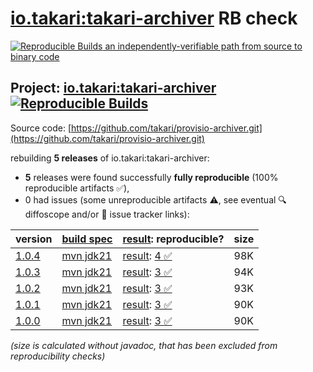 [io.takari:takari-archiver](https://central.sonatype.com/artifact/io.takari/takari-archiver/versions) RB check
=======

[![Reproducible Builds](https://reproducible-builds.org/images/logos/rb.svg) an independently-verifiable path from source to binary code](https://reproducible-builds.org/)

## Project: [io.takari:takari-archiver](https://central.sonatype.com/artifact/io.takari/takari-archiver/versions) [![Reproducible Builds](https://img.shields.io/endpoint?url=https://raw.githubusercontent.com/jvm-repo-rebuild/reproducible-central/master/content/io/takari/takari-archiver/badge.json)](https://github.com/jvm-repo-rebuild/reproducible-central/blob/master/content/io/takari/takari-archiver/README.md)

Source code: [https://github.com/takari/provisio-archiver.git](https://github.com/takari/provisio-archiver.git)

rebuilding **5 releases** of io.takari:takari-archiver:
- **5** releases were found successfully **fully reproducible** (100% reproducible artifacts :white_check_mark:),
- 0 had issues (some unreproducible artifacts :warning:, see eventual :mag: diffoscope and/or :memo: issue tracker links):

| version | [build spec](/BUILDSPEC.md) | [result](https://reproducible-builds.org/docs/jvm/): reproducible? | size |
| -- | --------- | ------ | -- |
| [1.0.4](https://central.sonatype.com/artifact/io.takari/takari-archiver/1.0.4/pom) | [mvn jdk21](takari-archiver-1.0.4.buildspec) | [result](takari-archiver-1.0.4.buildinfo): [4 :white_check_mark: ](takari-archiver-1.0.4.buildcompare) | 98K |
| [1.0.3](https://central.sonatype.com/artifact/io.takari/takari-archiver/1.0.3/pom) | [mvn jdk21](takari-archiver-1.0.3.buildspec) | [result](takari-archiver-1.0.3.buildinfo): [3 :white_check_mark: ](takari-archiver-1.0.3.buildcompare) | 94K |
| [1.0.2](https://central.sonatype.com/artifact/io.takari/takari-archiver/1.0.2/pom) | [mvn jdk21](takari-archiver-1.0.2.buildspec) | [result](takari-archiver-1.0.2.buildinfo): [3 :white_check_mark: ](takari-archiver-1.0.2.buildcompare) | 93K |
| [1.0.1](https://central.sonatype.com/artifact/io.takari/takari-archiver/1.0.1/pom) | [mvn jdk21](takari-archiver-1.0.1.buildspec) | [result](takari-archiver-1.0.1.buildinfo): [3 :white_check_mark: ](takari-archiver-1.0.1.buildcompare) | 90K |
| [1.0.0](https://central.sonatype.com/artifact/io.takari/takari-archiver/1.0.0/pom) | [mvn jdk21](takari-archiver-1.0.0.buildspec) | [result](takari-archiver-1.0.0.buildinfo): [3 :white_check_mark: ](takari-archiver-1.0.0.buildcompare) | 90K |

<i>(size is calculated without javadoc, that has been excluded from reproducibility checks)</i>
